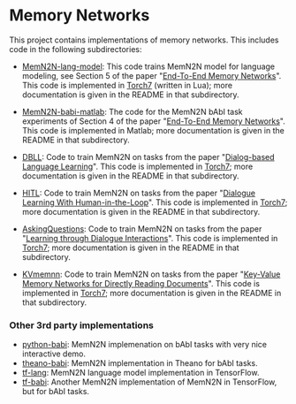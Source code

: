 # Memory Networks

This project contains implementations of memory networks.
This includes code in the following subdirectories:


* [MemN2N-lang-model](MemN2N-lang-model): This code trains MemN2N model for language modeling, see Section 5 of the paper "[End-To-End Memory Networks](http://arxiv.org/abs/1503.08895)". This code is implemented in [Torch7](http://torch.ch/) (written in Lua); more documentation is given in the README in that subdirectory.


* [MemN2N-babi-matlab](MemN2N-babi-matlab): The code for the MemN2N bAbI task experiments of Section 4 of the paper "[End-To-End Memory Networks](http://arxiv.org/abs/1503.08895)". This code is implemented in Matlab; more documentation is given in the README in that subdirectory.


* [DBLL](DBLL): Code to train MemN2N on tasks from the paper "[Dialog-based Language Learning](https://arxiv.org/abs/1604.06045)". This code is implemented in [Torch7](http://torch.ch); more documentation is given in the README in that subdirectory.


* [HITL](HITL): Code to train MemN2N on tasks from the paper "[Dialogue Learning With Human-in-the-Loop](https://arxiv.org/abs/1611.09823)". This code is implemented in [Torch7](http://torch.ch); more documentation is given in the README in that subdirectory.


* [AskingQuestions](AskingQuestions): Code to train MemN2N on tasks from the paper "[Learning through Dialogue Interactions](https://openreview.net/pdf?id=rkE8pVcle)". This code is implemented in [Torch7](http://torch.ch); more documentation is given in the README in that subdirectory.


* [KVmemnn](KVmemnn): Code to train MemN2N on tasks from the paper "[Key-Value Memory Networks for Directly Reading Documents](https://arxiv.org/abs/1606.03126)". This code is implemented in [Torch7](http://torch.ch); more documentation is given in the README in that subdirectory.


### Other 3rd party implementations
* [python-babi](https://github.com/vinhkhuc/MemN2N-babi-python): MemN2N implemenation on bAbI tasks with very nice interactive demo.
* [theano-babi](https://github.com/npow/MemN2N): MemN2N implementation in Theano for bAbI tasks.
* [tf-lang](https://github.com/carpedm20/MemN2N-tensorflow): MemN2N language model implementation in TensorFlow.
* [tf-babi](https://github.com/domluna/memn2n): Another MemN2N implementation of MemN2N in TensorFlow, but for bAbI tasks.
